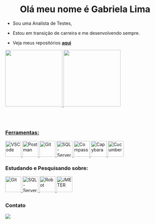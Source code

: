 <h1 align="center">Olá meu nome é Gabriela Lima </h1>

- Sou uma Analista de Testes,

- Estou em transição de carreira e me desenvolvendo sempre.

- Veja meus repositórios <a href="https://github.com/gabililium?tab=repositories">**aqui**</a>

<div>
  <a href="https://github.com/gabililium">
    <img height="180em" src="https://github-readme-stats-git-masterrstaa-rickstaa.vercel.app/api?username=gabililium&show_icons=true&theme=dracula&include_all_commits=true&count_private=true" />
    <img height="180em" src="https://github-readme-stats.vercel.app/api/top-langs/?username=gabililium&layout=compact&langs_count=3&theme=dracula&hide=Rich%20Text%20Format" />
  </div>
  
 ##

<div style="display: inline_block">
  <br>
  <h3 align="left">Ferramentas:</h3>
  <p align="left">
    <a href="https://code.visualstudio.com" target="_blank" rel="noreferrer">
      <img width="50" alt="VSCode" src="https://cdn.jsdelivr.net/gh/devicons/devicon/icons/vscode/vscode-original-wordmark.svg" /> </a>
    <a href="https://www.postman.com/" target="_blank" rel="noreferrer">
      <img width="50" alt="Postman" src="https://www.svgrepo.com/download/354202/postman-icon.svg" /> </a>
    <a href="https://git-scm.com/" target="_blank" rel="noreferrer">
      <img width="50" alt="Git" src="https://cdn.jsdelivr.net/gh/devicons/devicon/icons/git/git-original.svg" /> </a>
    <a href="https://www.microsoft.com/pt-br/sql-server/" target="_blank" rel="noreferrer">
      <img width="50" alt="SQL-Server" src="https://cdn-icons-png.flaticon.com/512/5968/5968409.png" /> </a>
    <a href="https://www.mongodb.com/products/tools/compass" target="_blank" rel="noreferrer">
      <img width="50" alt="Compass" src="https://user-images.githubusercontent.com/12401985/69677784-80bec400-1082-11ea-89b2-b2120eb84676.png"/> </a> 
    <a href="https://rubydoc.info/github/jnicklas/capybara" target="_blank" rel="noreferrer">
    <img width="50" alt="Capybara" src="https://cdn.iconscout.com/icon/premium/png-512-thumb/capybara-9840212-8008422.png?f=webp&w=256" /> </a> 
    <a href="https://cucumber.io/" target="_blank" rel="noreferrer">
    <img width="50" alt="Cucumber" src="https://cdn.icon-icons.com/icons2/2415/PNG/512/cucumber_plain_wordmark_logo_icon_146572.png" /> </a> 
    
  </p>
</div>

<div>
  <h3 align="left">Estudando e Pesquisando sobre:</h3>
  <p align="left">
    <a href="https://git-scm.com/" target="_blank" rel="noreferrer">
      <img width="50" alt="Git" src="https://cdn.jsdelivr.net/gh/devicons/devicon/icons/git/git-original.svg" /> </a>
    <a href="https://www.microsoft.com/pt-br/sql-server/" target="_blank" rel="noreferrer">
      <img width="50" alt="SQL-Server" src="https://cdn-icons-png.flaticon.com/512/5968/5968409.png" /> </a>
    <a href="https://robotframework.org/" target="_blank" rel="noreferrer">
      <img width="50" alt="Robot" src="https://cdn.icon-icons.com/icons2/2148/PNG/512/robotframework_icon_132027.png" /> </a>
    <a href="https://jmeter.apache.org/" target="_blank" rel="noreferrer">
      <img width="50" alt="JMETER" src="https://jmeter.apache.org/images/logo.svg" /> </a>
    
  </p>
</div>
     
  
  ##
     
<div>
  <h3 align="left">Contato</h3>
  <a href="https://www.linkedin.com/in/gabrielaprofessional/" target="_blank"><img src="https://img.shields.io/badge/-LinkedIn-%230077B5?style=for-the-badge&logo=linkedin&logoColor=white" target="_blank"> </a>
</div>
  

